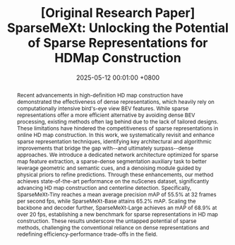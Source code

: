 ---
title:          "[Original Research Paper] SparseMeXt: Unlocking the Potential of Sparse Representations for HDMap Construction"
date:           2025-05-12 00:01:00 +0800
selected:       true
pub:            "IROS"
pub_date:       "2025"
category:       "hd-map construction"
abstract: >-
    Recent advancements in high-definition HD map construction have demonstrated the effectiveness of dense representations, which heavily rely on computationally intensive bird's-eye view BEV features. While sparse representations offer a more efficient alternative by avoiding dense BEV processing, existing methods often lag behind due to the lack of tailored designs. These limitations have hindered the competitiveness of sparse representations in online HD map construction. In this work, we systematically revisit and enhance sparse representation techniques, identifying key architectural and algorithmic improvements that bridge the gap with--and ultimately surpass--dense approaches. We introduce a dedicated network architecture optimized for sparse map feature extraction, a sparse-dense segmentation auxiliary task to better leverage geometric and semantic cues, and a denoising module guided by physical priors to refine predictions. Through these enhancements, our method achieves state-of-the-art performance on the nuScenes dataset, significantly advancing HD map construction and centerline detection. Specifically, SparseMeXt-Tiny reaches a mean average precision mAP of 55.5% at 32 frames per second fps, while SparseMeXt-Base attains 65.2% mAP. Scaling the backbone and decoder further, SparseMeXt-Large achieves an mAP of 68.9% at over 20 fps, establishing a new benchmark for sparse representations in HD map construction. These results underscore the untapped potential of sparse methods, challenging the conventional reliance on dense representations and redefining efficiency-performance trade-offs in the field.

cover: /assets/images/research/2025-sparsemext/overall_framework.png
authors:
- Anqing Jiang*
- Jinhao Chai
- Yu Gao
- Yiru Wang
- Zhigang Sun
- Hao Sun
- Lijuan Zhu
links:
  Project Page: https://github.com/SparseMeXT/SparseMeXT.github.io
  Paper: https://arxiv.org/abs/2505.08808
  Code: https://github.com/peterjaq/sparsemext
  
#Unsplash: https://unsplash.com/photos/sliced-in-half-pineapple--_PLJZmHZzk

---